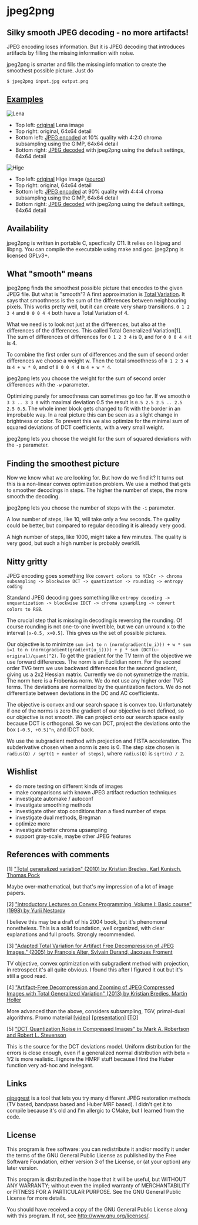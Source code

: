 # jpeg2png
## Silky smooth JPEG decoding - no more artifacts!
JPEG encoding loses information. But it is JPEG decoding that introduces artifacts by filling the missing information with noise.

jpeg2png is smarter and fills the missing information to create the smoothest possible picture. Just do

``$ jpeg2png input.jpg output.png``

## [Examples](/../../tree/images)

![Lena](/../images/lena_tiles.png?raw=true)

* Top left: [original](../images/lena.png) Lena image
* Top right: original, 64x64 detail
* Bottom left: [JPEG encoded](../images/lena.jpg) at 10% quality with 4:2:0 chroma subsampling using the GIMP, 64x64 detail
* Bottom right: [JPEG decoded](../images/lena_restored.jpg) with jpeg2png using the default settings, 64x64 detail

![Hige](/../images/deviantart_tiles.png?raw=true)

* Top left: [original](../images/deviantart.png) Hige image ([source](http://whitedovehemlock.deviantart.com/art/Hige-315700935))
* Top right: original, 64x64 detail
* Bottom left: [JPEG encoded](../images/deviantart.jpg) at 90% quality with 4:4:4 chroma subsampling using the GIMP, 64x64 detail
* Bottom right: [JPEG decoded](../images/deviantart_restored.png) with jpeg2png using the default settings, 64x64 detail

## Availability

jpeg2png is written in portable C, specfically C11. It relies on libjpeg and libpng.
You can compile the executable using make and gcc.
jpeg2png is licensed GPLv3+.

## What "smooth" means
jpeg2png finds the smoothest possible picture that encodes to the given JPEG file.
But what is "smooth"? A first approximation is [Total Variation](https://en.wikipedia.org/wiki/Total_variation_denoising).
It says that smoothness is the sum of the differences between neighbouring pixels.
This works pretty well, but it can create very sharp transitions.
``0 1 2 3 4`` and ``0 0 0 4 4`` both have a Total Variation of 4.

What we need is to look not just at the differences, but also at the differences of the differences.
This called Total Generalized Variation[1]. The sum of differences of differences for
``0 1 2 3 4`` is 0, and for ``0 0 0 4 4`` it is 4.

To combine the first order sum of differences and the sum of second order differences we choose a weight w.
Then the total smoothness of ``0 1 2 3 4`` is ``4 + w * 0``, and of ``0 0 0 4 4`` is ``4 + w * 4``.

jpeg2png lets you choose the weight for the sum of second order differences with the ``-w`` parameter.

Optimizing purely for smoothness can sometimes go too far.
If we smooth ``0 3 3 .. 3 3 0`` with maximal deviation 0.5 the result is ``0.5 2.5 2.5 .. 2.5 2.5 0.5``.
The whole inner block gets changed to fit with the border in an improbable way.
In a real picture this can be seen as a slight change in brightness or color.
To prevent this we also optimize for the minimal sum of squared deviations of DCT coefficients, with a very small weight.

jpeg2png lets you choose the weight for the sum of squared deviations with the ``-p`` parameter.

## Finding the smoothest picture
Now we know what we are looking for. But how do we find it?
It turns out this is a non-linear convex optimization problem.
We use a method that gets to smoother decodings in steps.
The higher the number of steps, the more smooth the decoding.

jpeg2png lets you choose the number of steps with the ``-i`` parameter.

A low number of steps, like 10, will take only a few seconds.
The quality could be better, but compared to regular decoding it is already very good.

A high number of steps, like 1000, might take a few minutes.
The quality is very good, but such a high number is probably overkill.

## Nitty gritty
JPEG encoding goes something like
``convert colors to YCbCr -> chroma subsampling -> blockwise DCT -> quantization -> rounding -> entropy coding``

Standand JPEG decoding goes something like
``entropy decoding -> unquantization -> blockwise IDCT -> chroma upsampling -> convert colors to RGB``.

The crucial step that is missing in decoding is reversing the rounding.
Of course rounding is not one-to-one invertible, but we can unround x to the interval ``[x-0.5, x+0.5]``.
This gives us the set of possible pictures.

Our objective is to minimize ``sum i=1 to n (norm(gradient(u_i))) + w * sum i=1 to n (norm(gradient(gradient(u_i)))) + p * sum (DCT(u-original)/quant)^2)``.
To get the gradient for the TV term of the objective we use forward differences.
The norm is an Euclidian norm.
For the second order TVG term we use backward differences for the second gradient, giving us a 2x2 Hessian matrix.
Currently we do not symmetrize the matrix.
The norm here is a Frobenius norm.
We do not use any higher order TVG terms.
The deviations are normalized by the quantization factors.
We do not differentiate between deviations in the DC and AC coefficients.

The objective is convex and our search space ``Q`` is convex too.
Unfortunately if one of the norms is zero the gradient of our objective is not defined, so our objective is not smooth.
We can project onto our search space easily because DCT is orthogonal. So we can DCT, project the deviations onto the box ``[-0.5, +0.5]^n``, and IDCT back.

We use the subgradient method with projection and FISTA acceleration. The subderivative chosen when a norm is zero is 0.
The step size chosen is ``radius(Q) / sqrt(1 + number of steps)``, where ``radius(Q)`` is ``sqrt(n) / 2``.

## Wishlist

* do more testing on different kinds of images
* make comparisons with known JPEG artifact reduction techniques
* investigate automake / autoconf
* investigate smoothing methods
* investigate other stop conditions than a fixed number of steps
* investigate dual methods, Bregman
* optimize more
* investigate better chroma upsampling
* support gray-scale, maybe other JPEG features

## References with comments

[1] ["Total generalized variation" (2010) by Kristian Bredies, Karl Kunisch, Thomas Pock](http://gpu4vision.icg.tugraz.at/papers/2009/pock_tgv.pdf)

Maybe over-mathematical, but that's my impression of a lot of image papers.

[2] ["Introductory Lectures on Convex Programming, Volume I: Basic course" (1998) by Yurii Nestorov](http://enpub.fulton.asu.edu/cseml/Fall2008_ConvOpt/book/Intro-nl.pdf)

I believe this may be a draft of his 2004 book, but it's phenomonal nonetheless.
This is a solid foundation, well organized, with clear explanations and full proofs.
Strongly recommended.

[3] ["Adapted Total Variation for Artifact Free Decompression of JPEG Images." (2005) by François Alter, Sylvain Durand, Jacques Froment](http://www.mediafire.com/view/o9ya9gsdzyb0cwq/art10.1007s10851-005-6467-9.pdf)

TV objective, convex optimization with subgradient method with projection, in retrospect it's all quite obvious.
I found this after I figured it out but it's still a good read.

[4] ["Artifact-Free Decompression and Zooming of JPEG Compressed Images with Total Generalized Variation" (2013) by Kristian Bredies, Martin Holler](http://www.ma.tum.de/foswiki/pub/IGDK1754/ProceedingOther/BrediesHoller_2013.pdf)

More advanced than the above, considers subsampling, TGV, primal-dual algorithms. Promo material [[video](http://www.youtube.com/watch?v=GJG3B4X3eiQ)] [[presentation](http://www.uni-graz.at/~hollerm/presentations/presentation_tgv_jpeg.pdf)] [[TO](https://static.uni-graz.at/fileadmin/forschen/dokumente/technologietransfer/TO_JPEG_TGV.pdf)]

[5] ["DCT Quantization Noise in Compressed Images" by Mark A. Robertson and Robert L. Stevenson](https://www3.nd.edu/~lisa/mrobert2/csvt2001submit.pdf)

This is the source for the DCT deviations model. Uniform distribution for the errors is close enough, even if a generalized normal distribution with beta = 1/2 is more realistic. I ignore the HMRF stuff because I find the Huber function very ad-hoc and inelegant.

## Links

[qjpegrest](http://viric.name/soft/qjpegrest/) is a tool that lets you try many different JPEG restoration methods (TV based, bandpass based and Huber MRF based). I didn't get it to compile because it's old and I'm allergic to CMake, but I learned from the code.

## License

This program is free software: you can redistribute it and/or modify
it under the terms of the GNU General Public License as published by
the Free Software Foundation, either version 3 of the License, or
(at your option) any later version.

This program is distributed in the hope that it will be useful,
but WITHOUT ANY WARRANTY; without even the implied warranty of
MERCHANTABILITY or FITNESS FOR A PARTICULAR PURPOSE.  See the
GNU General Public License for more details.

You should have received a copy of the GNU General Public License
along with this program.  If not, see <http://www.gnu.org/licenses/>.
